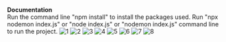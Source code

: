 **Documentation**<br />
Run the command line "npm install" to install the packages used.
Run "npx nodemon index.js" or "node index.js" or "nodemon index.js" command line to run the project.
![1](https://user-images.githubusercontent.com/33697532/151890753-f5ba8900-3e67-46e4-af34-b38cd65ad02c.jpg)
![2](https://user-images.githubusercontent.com/33697532/151890762-3d6730d9-e0d3-41e2-9249-1d83edb190bb.jpg)
![3](https://user-images.githubusercontent.com/33697532/151890768-f09149d8-aedb-45cc-a52c-2e300eee7d55.jpg)
![4](https://user-images.githubusercontent.com/33697532/151890770-a82cc72f-ec93-4d94-858a-d3672ca27414.jpg)
![5](https://user-images.githubusercontent.com/33697532/151890776-a2365f48-1c66-45f3-8426-486a485ab1c5.jpg)
![6](https://user-images.githubusercontent.com/33697532/151890782-dcdb2294-b13b-404b-b8c0-449b9f029b3a.jpg)
![7](https://user-images.githubusercontent.com/33697532/151890788-bb3413bf-dd61-4dbd-8049-e96ca0eead00.jpg)
![8](https://user-images.githubusercontent.com/33697532/151890799-0e5d7d95-1107-4965-aa6a-db5f66c05105.jpg)
